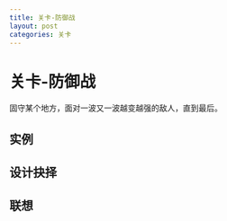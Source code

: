 ```yaml
---
title: 关卡-防御战
layout: post
categories: 关卡
---
```


# 关卡-防御战
固守某个地方，面对一波又一波越变越强的敌人，直到最后。

## 实例


## 设计抉择


## 联想
